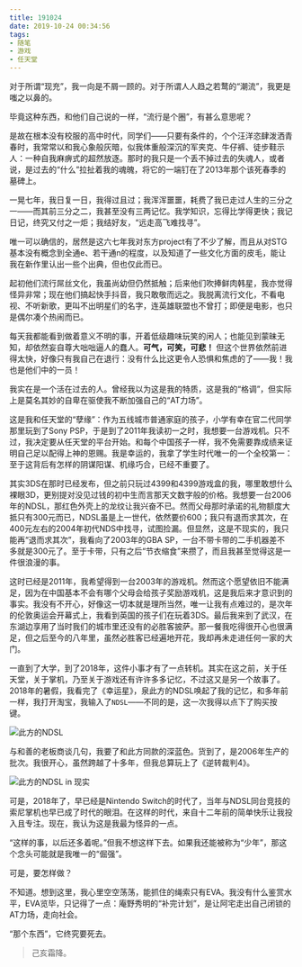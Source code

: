 ```yaml
---
title: 191024
date: 2019-10-24 00:34:56
tags:
- 随笔
- 游戏
- 任天堂
---
```

对于所谓“现充”，我一向是不屑一顾的。对于所谓人人趋之若鹜的“潮流”，我更是嗤之以鼻的。

毕竟这种东西，和他们自己说的一样，“流行是个圈”，有甚么意思呢？

是故在根本没有校服的高中时代，同学们——只要有条件的，个个汪洋恣肆泼洒青春时，我常常以和我心象般灰暗，似我体重般深沉的军夹克、牛仔裤、徒步鞋示人：一种自我麻痹式的超然放逐。那时的我只是一个丢不掉过去的失魂人，或者说，是过去的“什么”拉扯着我的魂魄，将它的一端钉在了2013年那个该死春季的墓碑上。

<!-- more -->

一晃七年，我日复一日，我得过且过；我浑浑噩噩，耗费了我已走过人生的三分之一——而其前三分之二，我甚至没有三两记忆。我学知识，忘得比学得更快；我记日记，终究又付之一炬；我结好友，“远走高飞难找寻”。

唯一可以确信的，居然是这六七年我对东方project有了不少了解，而且从对STG基本没有概念到全通e、若干通n的程度，以及知道了一些文化方面的皮毛，能让我在新作里认出一些个出典，但也仅此而已。

起初他们流行屌丝文化，我虽尚幼但仍然抵触；后来他们吹捧鲜肉韩星，我亦觉得怪异非常；现在他们搞起快手抖音，我只敢敬而远之。我脱离流行文化，不看电视、不听新歌，更叫不出明星们的名字，连英雄联盟也不曾打；即便是电影，也只是偶尔凑个热闹而已。

每天我都能看到做着意义不明的事，开着低级趣味玩笑的闲人；也能见到蒙昧无知，却依然妄自尊大咄咄逼人的蠢人。**可气，可笑，可悲！** 但这个世界依然前进得太快，好像只有我自己在退行：没有什么比这更令人恐惧和焦虑的了——我！我也是他们中的一员！

我实在是一个活在过去的人。曾经我以为这是我的特质，这是我的“格调”，但实际上是莫名其妙的自卑在驱使我不断加强自己的“AT力场”。

这是我和任天堂的“孽缘”：作为五线城市普通家庭的孩子，小学有幸在官二代同学那里玩到了Sony PSP，于是到了2011年我读初一之时，我想要一台游戏机。只不过，我决定要从任天堂的平台开始。和每个中国孩子一样，我不免需要靠成绩来证明自己足以配得上神的恩赐。我是幸运的，我拿了学生时代唯一的一个全校第一：至于这背后有怎样的阴谋阳谋、机缘巧合，已经不重要了。

其实3DS在那时已经发布，但之前只玩过4399和4399游戏盒的我，哪里敢想什么裸眼3D，更别提对没见过钱的初中生而言那天文数字般的价格。我想要一台2006年的NDSL，那红色外壳上的龙纹让我兴奋不已。然而父母那时承诺的礼物额度大抵只有300元而已，NDSL虽是上一世代，依然要价600；我只有退而求其次，在400元左右的2004年初代NDS中找寻，试图捡漏。但显然，这是不现实的，我只能再“退而求其次”，我看向了2003年的GBA SP，一台不带卡带的二手机器差不多就是300元了。至于卡带，只有之后“节衣缩食”来攒了，而且我甚至觉得这是一件很浪漫的事。

这时已经是2011年，我希望得到一台2003年的游戏机。然而这个愿望依旧不能满足，因为在中国基本不会有哪个父母会给孩子奖励游戏机，这是我后来才意识到的事实。我没有不开心，好像这一切本就是理所当然，唯一让我有点难过的，是次年的伦敦奥运会开幕式上，我看到英国的孩子们在玩着3DS。最后我来到了武汉，在东湖边享用了当时我们的城市里还没有的必胜客披萨。那一餐我吃得很开心也很满足，但之后至今的八年里，虽然必胜客已经遍地开花，我却再未走进任何一家的大门。

一直到了大学，到了2018年，这件小事才有了一点转机。其实在这之前，关于任天堂，关于掌机，乃至关于游戏还有许许多多记忆，不过这又是另一个故事了。2018年的暑假，我看完了《幸运星》，泉此方的NDSL唤起了我的记忆，和多年前一样，我打开淘宝，我输入了`NDSL`——不同的是，这一次我得以点下了购买按键。

![此方的NDSL](https://images.hakurei.red/TRwhQNn6WO3q1zC.jpg)

与和善的老板商谈几句，我要了和此方同款的深蓝色。货到了，是2006年生产的批次。我很开心，虽然跨越了十多年，但我总算玩上了《逆转裁判4》。

![此方的NDSL in 现实](https://images.hakurei.red/9oXJrIUPlFSBqt1.jpg)

可是，2018年了，早已经是Nintendo Switch的时代了，当年与NDSL同台竞技的索尼掌机也早已成了时代的眼泪。在这样的时代，来自十二年前的简单快乐让我投入且专注。现在，我认为这是我最为怪异的一点。

“这样的事，以后还多着呢。”但我不想这样下去。如果我还能被称为“少年”，那这个念头可能就是我唯一的“倔强”。

可是，要怎样做？

不知道。想到这里，我心里空空荡荡，能抓住的绳索只有EVA。我没有什么鉴赏水平，EVA览毕，只记得了一点：庵野秀明的“补完计划”，是让阿宅走出自己闭锁的AT力场，走向社会。

“那个东西”，它终究要死去。

> 己亥霜降。
